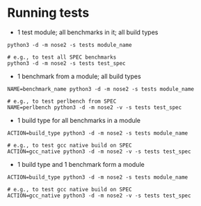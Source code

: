 # Running tests

* 1 test module; all benchmarks in it; all build types

```
python3 -d -m nose2 -s tests module_name

# e.g., to test all SPEC benchmarks
python3 -d -m nose2 -s tests test_spec

```

* 1 benchmark from a module; all build types

```
NAME=benchmark_name python3 -d -m nose2 -s tests module_name

# e.g., to test perlbench from SPEC
NAME=perlbench python3 -d -m nose2 -v -s tests test_spec
```

* 1 build type for all benchmarks in a module

```
ACTION=build_type python3 -d -m nose2 -s tests module_name

# e.g., to test gcc native build on SPEC
ACTION=gcc_native python3 -d -m nose2 -v -s tests test_spec
```

* 1 build type and 1 benchmark form a module

```
ACTION=build_type python3 -d -m nose2 -s tests module_name

# e.g., to test gcc native build on SPEC
ACTION=gcc_native python3 -d -m nose2 -v -s tests test_spec
```

